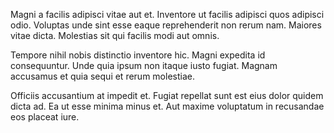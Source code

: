 Magni a facilis adipisci vitae aut et. Inventore ut facilis adipisci quos adipisci odio. Voluptas unde sint esse eaque reprehenderit non rerum nam. Maiores vitae dicta. Molestias sit qui facilis modi aut omnis.
 Tempore nihil nobis distinctio inventore hic. Magni expedita id consequuntur. Unde quia ipsum non itaque iusto fugiat. Magnam accusamus et quia sequi et rerum molestiae.
 Officiis accusantium at impedit et. Fugiat repellat sunt est eius dolor quidem dicta ad. Ea ut esse minima minus et. Aut maxime voluptatum in recusandae eos placeat iure.